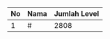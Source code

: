 | No | Nama            | Jumlah Level |
|----|-----------------|--------------|
| 1  | #    |    2808        |
